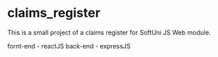 # claims_register

This is a small project of a claims register for SoftUni JS Web module.

fornt-end - reactJS
back-end - expressJS